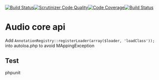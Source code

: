 [![Build Status](https://travis-ci.org/Pyrex-FWI/audio-core-entities.svg?branch=master)](https://travis-ci.org/Pyrex-FWI/audio-core-entities)[![Scrutinizer Code Quality](https://scrutinizer-ci.com/g/Pyrex-FWI/audio-core-entities/badges/quality-score.png?b=master)](https://scrutinizer-ci.com/g/Pyrex-FWI/audio-core-entities/?branch=master)[![Code Coverage](https://scrutinizer-ci.com/g/Pyrex-FWI/audio-core-entities/badges/coverage.png?b=master)](https://scrutinizer-ci.com/g/Pyrex-FWI/audio-core-entities/?branch=master)[![Build Status](https://scrutinizer-ci.com/g/Pyrex-FWI/audio-core-entities/badges/build.png?b=master)](https://scrutinizer-ci.com/g/Pyrex-FWI/audio-core-entities/build-status/master)

# Audio core api

Add `AnnotationRegistry::registerLoader(array($loader, 'loadClass'));` into autoloa.php to avoid MAppingException

## Test

phpunit

